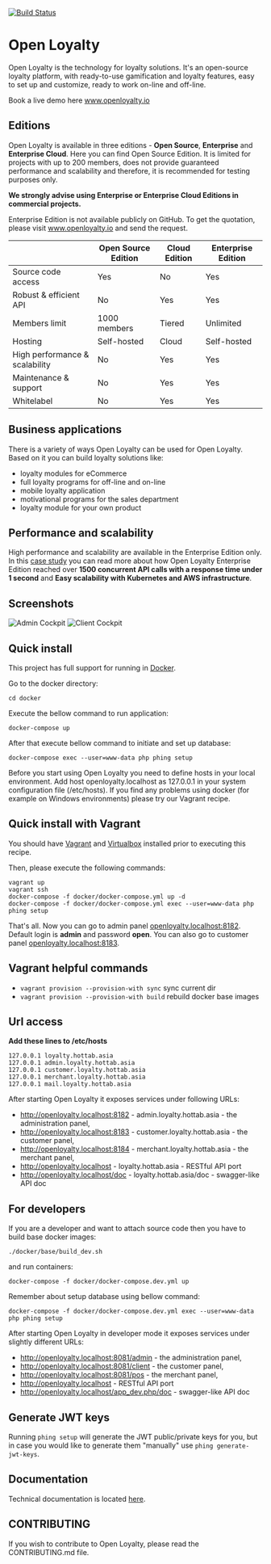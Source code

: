 [![Build Status](https://travis-ci.org/DivanteLtd/open-loyalty.svg?branch=master)](https://travis-ci.org/DivanteLtd/open-loyalty)

# Open Loyalty

Open Loyalty is the technology for loyalty solutions.
It's an open-source loyalty platform, with ready-to-use gamification and loyalty features, easy to set up and customize, ready to work on-line and off-line.

Book a live demo here www.openloyalty.io

## Editions

Open Loyalty is available in three editions - **Open Source**, **Enterprise** and **Enterprise Cloud**.
Here you can find Open Source Edition. It is limited for projects with up to 200 members, does not provide guaranteed performance and scalability and therefore, it is recommended for testing purposes only.

**We strongly advise using Enterprise or Enterprise Cloud Editions in commercial projects.**

Enterprise Edition is not available publicly on GitHub.
To get the quotation, please visit www.openloyalty.io and send the request.

|                                | Open Source Edition | Cloud Edition | Enterprise Edition |
| ------------------------------ | ------------------- | ------------- | ------------------ |
| Source code access             | Yes                 | No            | Yes                |
| Robust & efficient API         | No                  | Yes           | Yes                |
| Members limit                  | 1000 members        | Tiered        | Unlimited          |
| Hosting                        | Self-hosted         | Cloud         | Self-hosted        |
| High performance & scalability | No                  | Yes           | Yes                |
| Maintenance & support          | No                  | Yes           | Yes                |
| Whitelabel                     | No                  | Yes           | Yes                |

## Business applications

There is a variety of ways Open Loyalty can be used for Open Loyalty.
Based on it you can build loyalty solutions like:

- loyalty modules for eCommerce
- full loyalty programs for off-line and on-line
- mobile loyalty application
- motivational programs for the sales department
- loyalty module for your own product

## Performance and scalability

High performance and scalability are available in the Enterprise Edition only.
In this [case study](https://www.openloyalty.io/building-a-massive-scale-loyalty-program-with-aws/) you can read more about how Open Loyalty Enterprise Edition reached over **1500 concurrent API calls
with a response time under 1 second** and **Easy scalability with Kubernetes and AWS infrastructure**.

## Screenshots

![Admin Cockpit](https://user-images.githubusercontent.com/3582562/54033263-1db79500-41b4-11e9-8f2d-9b91acce50cf.png)
![Client Cockpit](https://user-images.githubusercontent.com/3582562/54033264-1db79500-41b4-11e9-984c-a954cd136d5c.png)

## Quick install

This project has full support for running in [Docker](https://www.docker.com/>).

Go to the docker directory:

```
cd docker
```

Execute the bellow command to run application:

```
docker-compose up
```

After that execute bellow command to initiate and set up database:

```
docker-compose exec --user=www-data php phing setup
```

Before you start using Open Loyalty you need to define hosts in your local environment. Add host openloyalty.localhost as 127.0.0.1 in your system configuration file (/etc/hosts).
If you find any problems using docker (for example on Windows environments) please try our Vagrant recipe.

## Quick install with Vagrant

You should have [Vagrant](https://www.vagrantup.com/downloads.html) and [Virtualbox](https://www.virtualbox.org/wiki/Downloads) installed prior to executing this recipe.

Then, please execute the following commands:

```
vagrant up
vagrant ssh
docker-compose -f docker/docker-compose.yml up -d
docker-compose -f docker/docker-compose.yml exec --user=www-data php phing setup
```

That's all. Now you can go to admin panel [openloyalty.localhost:8182](http://openloyalty.localhost:8182).
Default login is **admin** and password **open**. You can also go to customer panel [openloyalty.localhost:8183](http://openloyalty.localhost:8183).

## Vagrant helpful commands

- `vagrant provision --provision-with sync` sync current dir
- `vagrant provision --provision-with build` rebuild docker base images

## Url access

**Add these lines to /etc/hosts**

```
127.0.0.1 loyalty.hottab.asia
127.0.0.1 admin.loyalty.hottab.asia
127.0.0.1 customer.loyalty.hottab.asia
127.0.0.1 merchant.loyalty.hottab.asia
127.0.0.1 mail.loyalty.hottab.asia
```

After starting Open Loyalty it exposes services under following URLs:

- http://openloyalty.localhost:8182 - admin.loyalty.hottab.asia - the administration panel,
- http://openloyalty.localhost:8183 - customer.loyalty.hottab.asia - the customer panel,
- http://openloyalty.localhost:8184 - merchant.loyalty.hottab.asia - the merchant panel,
- http://openloyalty.localhost - loyalty.hottab.asia - RESTful API port
- http://openloyalty.localhost/doc - loyalty.hottab.asia/doc - swagger-like API doc

## For developers

If you are a developer and want to attach source code then you have to build base docker images:

```
./docker/base/build_dev.sh
```

and run containers:

```
docker-compose -f docker/docker-compose.dev.yml up
```

Remember about setup database using bellow command:

```
docker-compose -f docker/docker-compose.dev.yml exec --user=www-data php phing setup
```

After starting Open Loyalty in developer mode it exposes services under slightly different URLs:

- http://openloyalty.localhost:8081/admin - the administration panel,
- http://openloyalty.localhost:8081/client - the customer panel,
- http://openloyalty.localhost:8081/pos - the merchant panel,
- http://openloyalty.localhost - RESTful API port
- http://openloyalty.localhost/app_dev.php/doc - swagger-like API doc

## Generate JWT keys

Running `phing setup` will generate the JWT public/private keys for you, but in case you would like to generate them "manually" use `phing generate-jwt-keys`.

## Documentation

Technical documentation is located [here](backend/doc/index.rst).

## CONTRIBUTING

If you wish to contribute to Open Loyalty, please read the CONTRIBUTING.md file.
